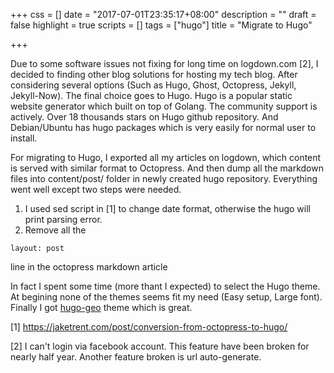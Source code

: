 +++
css = []
date = "2017-07-01T23:35:17+08:00"
description = ""
draft = false
highlight = true
scripts = []
tags = ["hugo"]
title = "Migrate to Hugo"

+++

Due to some software issues not fixing for long time on logdown.com [2], I decided to finding other blog solutions for hosting my tech blog. After considering several options (Such as Hugo, Ghost, Octopress, Jekyll, Jekyll-Now). The final choice goes to Hugo. Hugo is a popular static website generator which built on top of Golang. The community support is actively. Over 18 thousands stars on Hugo github repository. And Debian/Ubuntu has hugo packages which is very easily for normal user to install.

For migrating to Hugo, I exported all my articles on logdown, which content is served with similar format to Octopress. And then dump all the markdown files into content/post/ folder in newly created hugo repository. Everything went well except two steps were needed.
1. I used sed script in [1] to change date format, otherwise the hugo will print parsing error.
2. Remove all the 
```
layout: post
```
line in the octopress markdown article

In fact I spent some time (more thant I expected) to select the Hugo theme. At begining none of the themes seems fit my need (Easy setup, Large font). Finally I got [hugo-geo](https://themes.gohugo.io/hugo-geo/) theme which is great.

[1] https://jaketrent.com/post/conversion-from-octopress-to-hugo/

[2] I can't login via facebook account. This feature have been broken for nearly half year. Another feature broken is url auto-generate.
